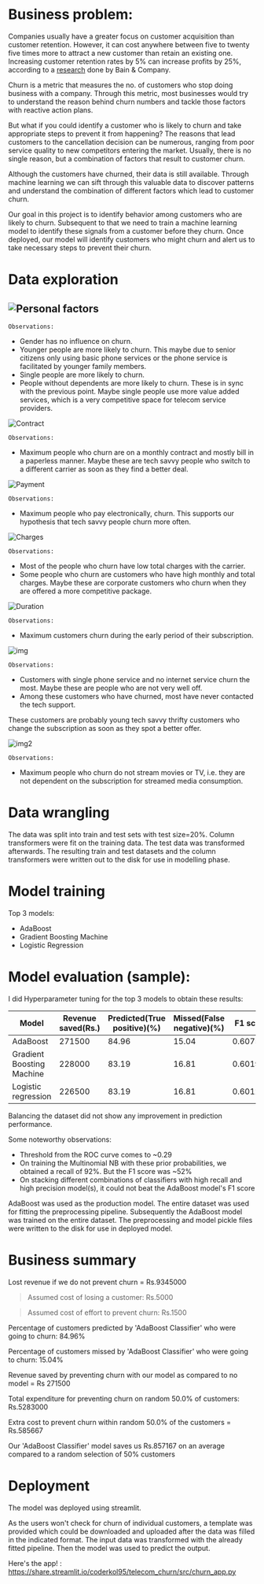# Business problem:

Companies usually have a greater focus on customer acquisition than customer retention. However, it can cost anywhere between five to twenty five times more to attract a new customer than retain an existing one. Increasing customer retention rates by 5% can increase profits by 25%, according to a [research](https://hbr.org/2014/10/the-value-of-keeping-the-right-customers) done by Bain & Company.  

Churn is a metric that measures the no. of customers who stop doing business with a company. Through this metric, most businesses would try to understand the reason behind churn numbers and tackle those factors with reactive action plans.

But what if you could identify a customer who is likely to churn and take appropriate steps to prevent it from happening? The reasons that lead customers to the cancellation decision can be numerous, ranging from poor service quality to new competitors entering the market. Usually, there is no single reason, but a combination of factors that result to customer churn.

Although the customers have churned, their data is still available. Through machine learning we can sift through this valuable data to discover patterns and understand the combination of different factors which lead to customer churn.

Our goal in this project is to identify behavior among customers who are likely to churn. Subsequent to that we need to train a machine learning model to identify these signals from a customer before they churn. Once deployed, our model will identify customers who might churn and alert us to take necessary steps to prevent their churn.


# Data exploration

## ![Personal factors](https://i.ibb.co/5LqNr02/personal-factors.png)

`Observations:`

* Gender has no influence on churn.
* Younger people are more likely to churn. This maybe due to senior citizens only using basic phone services or the phone service is facilitated by younger family members.
* Single people are more likely to churn.
* People without dependents are more likely to churn. These is in sync with the previous point. Maybe single people use more value added services, which is a very competitive space for telecom service providers.

![Contract](https://i.ibb.co/TkpT2bZ/contract.png)

`Observations:`

* Maximum people who churn are on a monthly contract and mostly bill in a paperless manner. Maybe these are tech savvy people who switch to a different carrier as soon as they find a better deal.

![Payment](https://i.ibb.co/r3509PR/payment.png)

`Observations:`

* Maximum people who pay electronically, churn. This supports our hypothesis that tech savvy people churn more often.

![Charges](https://i.ibb.co/80yXBzg/charges.png)

`Observations:`

* Most of the people who churn have low total charges with the carrier.
* Some people who churn are customers who have high monthly and total charges. Maybe these are corporate customers who churn when they are offered a more competitive package.

![Duration](https://i.ibb.co/V9fyTpv/duration.png)

`Observations:`

* Maximum customers churn during the early period of their subscription.

![img](https://i.ibb.co/y035fv3/img.png)

`Observations:`

* Customers with single phone service and no internet service churn the most. Maybe these are people who are not very well off.
* Among these customers who have churned, most have never contacted the tech support.

These customers are probably young tech savvy thrifty customers who change the subscription as soon as they spot a better offer.

![img2](https://i.ibb.co/wYgTP67/img2.png)

`Observations:`

* Maximum people who churn do not stream movies or TV, i.e. they are not dependent on the subscription for streamed media consumption.

# Data wrangling

The data was split into train and test sets with test size=20%. Column transformers were fit on the training data. The test data was transformed afterwards. The resulting train and test datasets and the column transformers were written out to the disk for use in modelling phase.


# Model training

Top 3 models:
* AdaBoost
* Gradient Boosting Machine
* Logistic Regression

# Model evaluation (sample):

I did Hyperparameter tuning for the top 3 models to obtain these results:

Model|	Revenue saved(Rs.)|	Predicted(True positive)(%)|	Missed(False negative)(%)|	F1 score|	ROC_AUC|
-----|---------------|--------------------------|-----------------------|---------|--------------|
AdaBoost|	271500|	84.96|	15.04|	0.607595|	0.774779|
Gradient Boosting Machine|	228000|	83.19|	16.81|	0.601921|	0.768266|
Logistic regression|	226500|	83.19|	16.81|	0.601279|	0.767798|

Balancing the dataset did not show any improvement in prediction performance. 

Some noteworthy observations:

* Threshold from the ROC curve comes to ~0.29
* On training the Multinomial NB with these prior probabilities, we obtained a recall of 92%. But the F1 score was ~52%
* On stacking different combinations of classifiers with high recall and high precision model(s), it could not beat the AdaBoost model's  F1 score

AdaBoost was used as the production model. The entire dataset was used for fitting the preprocessing pipeline. Subsequently the AdaBoost model was trained on the entire dataset. The preprocessing and model pickle files were written to the disk for use in deployed model.


# Business summary

Lost revenue if we do not prevent churn = Rs.9345000 

>Assumed cost of losing a customer: Rs.5000 

>Assumed cost of effort to prevent churn: Rs.1500 



Percentage of customers predicted by 'AdaBoost Classifier' who were going to churn: 84.96%

Percentage of customers missed by 'AdaBoost Classifier' who were going to churn: 15.04%

Revenue saved by preventing churn with our model as compared to no model = Rs 271500



Total expenditure for preventing churn on random 50.0% of customers: Rs.5283000

Extra cost to prevent churn within random 50.0% of the customers = Rs.585667

Our 'AdaBoost Classifier' model saves us Rs.857167 on an average compared to a random selection of 50% customers


# Deployment

The model was deployed using streamlit.

As the users won't check for churn of individual customers, a template was provided which could be downloaded and uploaded after the data was filled in the indicated format. The input data was transformed with the already fitted pipeline. Then the model was used to predict the output.

Here's the app! : https://share.streamlit.io/coderkol95/telecom_churn/src/churn_app.py
